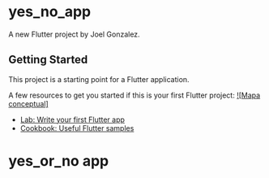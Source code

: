 # yes_no_app

A new Flutter project by Joel Gonzalez.

## Getting Started

This project is a starting point for a Flutter application.

A few resources to get you started if this is your first Flutter project:
[![Mapa conceptual]](<screenshot.png>)
- [Lab: Write your first Flutter app](https://docs.flutter.dev/get-started/codelab)
- [Cookbook: Useful Flutter samples](https://docs.flutter.dev/cookbook)
# yes_or_no app
